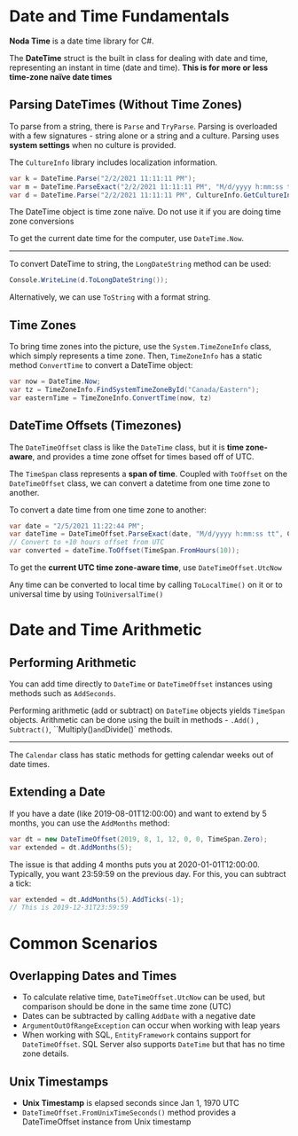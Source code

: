 # Date and Time Fundamentals

**Noda Time** is a date time library for C#.

The **DateTime** struct is the built in class for dealing with date and time, representing an instant in time (date and time). **This is for more or less time-zone naïve date times**



## Parsing DateTimes (Without Time Zones)

To parse from a string, there is `Parse` and `TryParse`. Parsing is overloaded with a few signatures - string alone or a string and a culture. Parsing uses **system settings** when no culture is provided.

The `CultureInfo` library includes localization information.

```c#
var k = DateTime.Parse("2/2/2021 11:11:11 PM");
var m = DateTime.ParseExact("2/2/2021 11:11:11 PM", "M/d/yyyy h:mm:ss tt");
var d = DateTime.Parse("2/2/2021 11:11:11 PM", CultureInfo.GetCultureInfo("en-GB"));
```

The DateTime object is time zone naïve. Do not use it if you are doing time zone conversions



To get the current date time for the computer, use `DateTime.Now`.

---

To convert DateTime to string, the `LongDateString` method can be used:

```C#
Console.WriteLine(d.ToLongDateString());
```

Alternatively, we can use `ToString` with a format string.



## Time Zones

To bring time zones into the picture, use the `System.TimeZoneInfo` class, which simply represents a time zone. Then, `TimeZoneInfo` has a static method `ConvertTime` to convert a DateTime object:

```C#
var now = DateTime.Now;
var tz = TimeZoneInfo.FindSystemTimeZoneById("Canada/Eastern");
var easternTime = TimeZoneInfo.ConvertTime(now, tz)
```



## DateTime Offsets (Timezones)

The `DateTimeOffset` class is like the `DateTime` class, but it is **time zone-aware**, and provides a time zone offset for times based off of UTC. 

The `TimeSpan` class represents a **span of time**. Coupled with `ToOffset` on the `DateTimeOffset` class, we can convert a datetime from one time zone to another.

To convert a date time from one time zone to another:

```C#
var date = "2/5/2021 11:22:44 PM";
var dateTime = DateTimeOffset.ParseExact(date, "M/d/yyyy h:mm:ss tt", CultureInfo.InvariantCulture);
// Convert to +10 hours offset from UTC
var converted = dateTime.ToOffset(TimeSpan.FromHours(10));
```

To get the **current UTC time zone-aware time**, use `DateTimeOffset.UtcNow`

Any time can be converted to local time by calling `ToLocalTime()` on it or to universal time by using `ToUniversalTime()`



# Date and Time Arithmetic

## Performing Arithmetic

You can add time directly to `DateTime` or `DateTimeOffset` instances using methods such as `AddSeconds`.

Performing arithmetic (add or subtract) on `DateTime` objects yields `TimeSpan` objects. Arithmetic can be done using the built in methods - `.Add()` , `Subtract()`, ``Multiply()` and `Divide()` methods.

---

The `Calendar` class has static methods for getting calendar weeks out of date times.



## Extending a Date

If you have a date (like 2019-08-01T12:00:00) and want to extend by 5 months, you can use the `AddMonths` method:

```C#
var dt = new DateTimeOffset(2019, 8, 1, 12, 0, 0, TimeSpan.Zero);
var extended = dt.AddMonths(5);
```

The issue is that adding 4 months puts you at 2020-01-01T12:00:00. Typically, you want 23:59:59 on the previous day. For this, you can subtract a tick:

```C#
var extended = dt.AddMonths(5).AddTicks(-1);
// This is 2019-12-31T23:59:59
```



# Common Scenarios

## Overlapping Dates and Times

- To calculate relative time, `DateTimeOffset.UtcNow` can be used, but comparison should be done in the same time zone (UTC)
- Dates can be subtracted by calling `AddDate` with a negative date
- `ArgumentOutOfRangeException` can occur when working with leap years
- When working with SQL, `EntityFramework` contains support for `DateTimeOffset`. SQL Server also supports `DateTime` but that has no time zone details.



## Unix Timestamps

- **Unix Timestamp** is elapsed seconds since Jan 1, 1970 UTC
- `DateTimeOffset.FromUnixTimeSeconds()` method provides a DateTimeOffset instance from Unix timestamp

